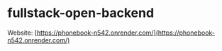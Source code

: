 # fullstack-open-backend

Website: [https://phonebook-n542.onrender.com/](https://phonebook-n542.onrender.com/)
